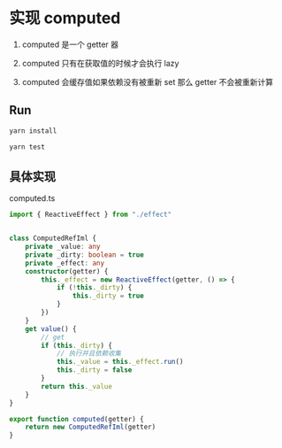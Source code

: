 # 实现 computed

1. computed 是一个 getter 器

1. computed 只有在获取值的时候才会执行 lazy

1. computed 会缓存值如果依赖没有被重新 set 那么 getter 不会被重新计算


## Run

```bash
yarn install
```

```bash
yarn test
```

## 具体实现

computed.ts
```ts
import { ReactiveEffect } from "./effect"


class ComputedRefIml {
    private _value: any
    private _dirty: boolean = true
    private _effect: any
    constructor(getter) {
        this._effect = new ReactiveEffect(getter, () => {
            if (!this._dirty) {
                this._dirty = true
            }
        })
    }
    get value() {
        // get
        if (this._dirty) {
            // 执行并且依赖收集
            this._value = this._effect.run()
            this._dirty = false
        }
        return this._value
    }
}

export function computed(getter) {
    return new ComputedRefIml(getter)
}
```
